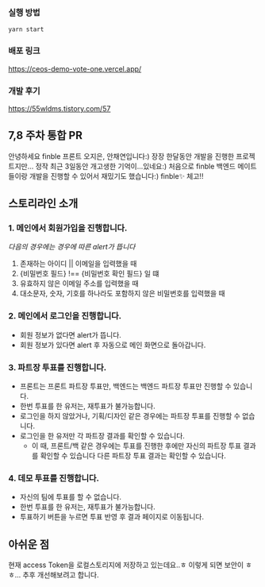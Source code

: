 ### 실행 방법

`yarn start`

### 배포 링크

https://ceos-demo-vote-one.vercel.app/

### 개발 후기

https://55wldms.tistory.com/57

## 7,8 주차 통합 PR

안녕하세요 finble 프론트 오지은, 안채연입니다:)
장장 한달동안 개발을 진행한 프로젝트지만... 정작 최근 3일동안 개고생한 기억이...있네요:)
처음으로 finble 백엔드 메이트들이랑 개발을 진행할 수 있어서 재밌기도 했습니다:)
finble✨ 체고!!

## 스토리라인 소개

### 1. 메인에서 회원가입을 진행합니다.

_다음의 경우에는 경우에 따른 alert가 뜹니다_

1. 존재하는 아이디 || 이메일을 입력했을 때
2. {비밀번호 필드} !== {비밀번호 확인 필드} 일 떄
3. 유효하지 않은 이메일 주소를 입력했을 때
4. 대소문자, 숫자, 기호를 하나라도 포함하지 않은 비밀번호를 입력했을 때

### 2. 메인에서 로그인을 진행합니다.

- 회원 정보가 없다면 alert가 뜹니다.
- 회원 정보가 있다면 alert 후 자동으로 메인 화면으로 돌아갑니다.

### 3. 파트장 투표를 진행합니다.

- 프론트는 프론트 파트장 투표만, 백엔드는 백엔드 파트장 투표만 진행할 수 있습니다.
- 한번 투표를 한 유저는, 재투표가 불가능합니다.
- 로그인을 하지 않았거나, 기획/디자인 같은 경우에는 파트장 투표를 진행할 수 없습니다.
- 로그인을 한 유저만 각 파트장 결과를 확인할 수 있습니다.
  - 이 때, 프론트/백 같은 경우에는 투표를 진행한 후에만 자신의 파트장 투표 결과를 확인할 수 있습니다
    다른 파트장 투표 결과는 확인할 수 있습니다.

### 4. 데모 투표를 진행합니다.

- 자신의 팀에 투표를 할 수 없습니다.
- 한번 투표를 한 유저는, 재투표가 불가능합니다.
- 투표하기 버튼을 누르면 투표 반영 후 결과 페이지로 이동됩니다.

## 아쉬운 점

현재 access Token을 로컬스토리지에 저장하고 있는데요..ㅎ
이렇게 되면 보안이 ㅎㅎ...
추후 개선해보려고 합니다.
